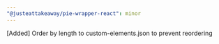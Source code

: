 ```yaml
---
"@justeattakeaway/pie-wrapper-react": minor
---
```


[Added] Order by length to custom-elements.json to prevent reordering
